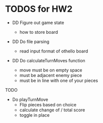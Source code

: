 # TODOS for HW2

- DD Figure out game state
  - how to store board
- DD Do file parsing

  - read input format of othello board

- DD Do calculateTurnMoves function
  - move must be on empty space
  - must be adjacent enemy piece
  - must be in line with one of your pieces

TODO

- Do playTurnMove
  - Flip pieces based on choice
  - calculate change of / total score
  - toggle in place
